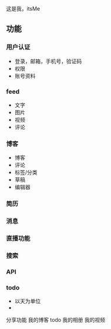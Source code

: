 这是我，itsMe

## 功能
### 用户认证
* 登录，邮箱，手机号，验证码
* 权限
* 账号资料

### feed
* 文字
* 图片
* 视频
* 评论

### 博客
* 博客
* 评论
* 标签/分类
* 草稿
* 编辑器

### 简历

### 消息

### 直播功能

### 搜索

### API

### todo
* 以天为单位
* 

分享功能
我的博客
todo
我的相册
我的视频
